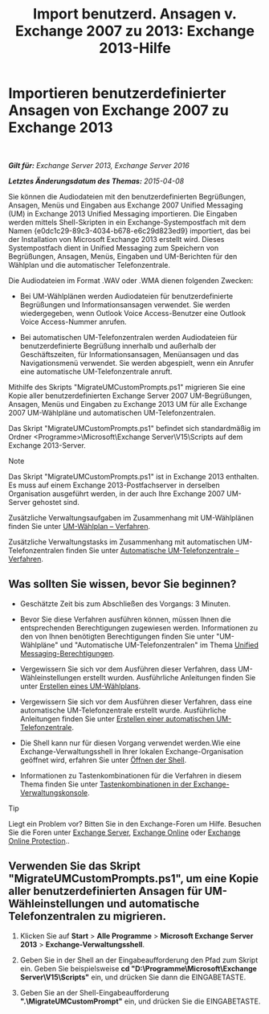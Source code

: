 ﻿---
title: 'Import benutzerd. Ansagen v. Exchange 2007 zu 2013: Exchange 2013-Hilfe'
TOCTitle: Importieren benutzerdefinierter Ansagen von Exchange 2007 zu Exchange 2013
ms:assetid: 70c0b0bc-c0de-4e3c-8144-1fe59f86ebf4
ms:mtpsurl: https://technet.microsoft.com/de-de/library/Gg309147(v=EXCHG.150)
ms:contentKeyID: 54652695
ms.date: 04/24/2018
mtps_version: v=EXCHG.150
ms.translationtype: HT
---

# Importieren benutzerdefinierter Ansagen von Exchange 2007 zu Exchange 2013

 

_**Gilt für:** Exchange Server 2013, Exchange Server 2016_

_**Letztes Änderungsdatum des Themas:** 2015-04-08_

Sie können die Audiodateien mit den benutzerdefinierten Begrüßungen, Ansagen, Menüs und Eingaben aus Exchange 2007 Unified Messaging (UM) in Exchange 2013 Unified Messaging importieren. Die Eingaben werden mittels Shell-Skripten in ein Exchange-Systempostfach mit dem Namen {e0dc1c29-89c3-4034-b678-e6c29d823ed9} importiert, das bei der Installation von Microsoft Exchange 2013 erstellt wird. Dieses Systempostfach dient in Unified Messaging zum Speichern von Begrüßungen, Ansagen, Menüs, Eingaben und UM-Berichten für den Wählplan und die automatischer Telefonzentrale.

Die Audiodateien im Format .WAV oder .WMA dienen folgenden Zwecken:

  - Bei UM-Wählplänen werden Audiodateien für benutzerdefinierte Begrüßungen und Informationsansagen verwendet. Sie werden wiedergegeben, wenn Outlook Voice Access-Benutzer eine Outlook Voice Access-Nummer anrufen.

  - Bei automatischen UM-Telefonzentralen werden Audiodateien für benutzerdefinierte Begrüßung innerhalb und außerhalb der Geschäftszeiten, für Informationsansagen, Menüansagen und das Navigationsmenü verwendet. Sie werden abgespielt, wenn ein Anrufer eine automatische UM-Telefonzentrale anruft.

Mithilfe des Skripts "MigrateUMCustomPrompts.ps1" migrieren Sie eine Kopie aller benutzerdefinierten Exchange Server 2007 UM-Begrüßungen, Ansagen, Menüs und Eingaben zu Exchange 2013 UM für alle Exchange 2007 UM-Wählpläne und automatischen UM-Telefonzentralen.

Das Skript "MigrateUMCustomPrompts.ps1" befindet sich standardmäßig im Ordner \<Programme\>\\Microsoft\\Exchange Server\\V15\\Scripts auf dem Exchange 2013-Server.


> [!NOTE]
> Das Skript "MigrateUMCustomPrompts.ps1" ist in Exchange 2013 enthalten. Es muss auf einem Exchange 2013-Postfachserver in derselben Organisation ausgeführt werden, in der auch Ihre Exchange 2007 UM-Server gehostet sind.



Zusätzliche Verwaltungsaufgaben im Zusammenhang mit UM-Wählplänen finden Sie unter [UM-Wählplan – Verfahren](um-dial-plan-procedures-exchange-2013-help.md).

Zusätzliche Verwaltungstasks im Zusammenhang mit automatischen UM-Telefonzentralen finden Sie unter [Automatische UM-Telefonzentrale – Verfahren](um-auto-attendant-procedures-exchange-2013-help.md).

## Was sollten Sie wissen, bevor Sie beginnen?

  - Geschätzte Zeit bis zum Abschließen des Vorgangs: 3 Minuten.

  - Bevor Sie diese Verfahren ausführen können, müssen Ihnen die entsprechenden Berechtigungen zugewiesen werden. Informationen zu den von Ihnen benötigten Berechtigungen finden Sie unter "UM-Wählpläne" und "Automatische UM-Telefonzentralen" im Thema [Unified Messaging-Berechtigungen](unified-messaging-permissions-exchange-2013-help.md).

  - Vergewissern Sie sich vor dem Ausführen dieser Verfahren, dass UM-Wähleinstellungen erstellt wurden. Ausführliche Anleitungen finden Sie unter [Erstellen eines UM-Wählplans](create-a-um-dial-plan-exchange-2013-help.md).

  - Vergewissern Sie sich vor dem Ausführen dieser Verfahren, dass eine automatische UM-Telefonzentrale erstellt wurde. Ausführliche Anleitungen finden Sie unter [Erstellen einer automatischen UM-Telefonzentrale](create-a-um-auto-attendant-exchange-2013-help.md).

  - Die Shell kann nur für diesen Vorgang verwendet werden.Wie eine Exchange-Verwaltungsshell in Ihrer lokalen Exchange-Organisation geöffnet wird, erfahren Sie unter [Öffnen der Shell](https://technet.microsoft.com/de-de/library/dd638134\(v=exchg.150\)).

  - Informationen zu Tastenkombinationen für die Verfahren in diesem Thema finden Sie unter [Tastenkombinationen in der Exchange-Verwaltungskonsole](keyboard-shortcuts-in-the-exchange-admin-center-exchange-online-protection-help.md).


> [!TIP]
> Liegt ein Problem vor? Bitten Sie in den Exchange-Foren um Hilfe. Besuchen Sie die Foren unter <A href="https://go.microsoft.com/fwlink/p/?linkid=60612">Exchange Server</A>, <A href="https://go.microsoft.com/fwlink/p/?linkid=267542">Exchange Online</A> oder <A href="https://go.microsoft.com/fwlink/p/?linkid=285351">Exchange Online Protection</A>..



## Verwenden Sie das Skript "MigrateUMCustomPrompts.ps1", um eine Kopie aller benutzerdefinierten Ansagen für UM-Wähleinstellungen und automatische Telefonzentralen zu migrieren.

1.  Klicken Sie auf **Start** \> **Alle Programme** \> **Microsoft Exchange Server 2013** \> **Exchange-Verwaltungsshell**.

2.  Geben Sie in der Shell an der Eingabeaufforderung den Pfad zum Skript ein. Geben Sie beispielsweise **cd "D:\\Programme\\Microsoft\\Exchange Server\\V15\\Scripts"** ein, und drücken Sie dann die EINGABETASTE.

3.  Geben Sie an der Shell-Eingabeaufforderung **".\\MigrateUMCustomPrompt"** ein, und drücken Sie die EINGABETASTE.

